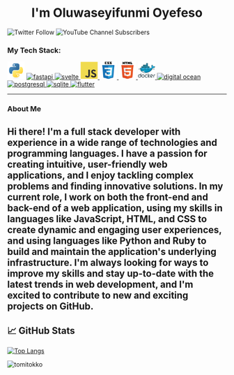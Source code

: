 <h1 align="center">I'm Oluwaseyifunmi Oyefeso</h1>

![Twitter Follow](https://img.shields.io/twitter/follow/sheyzi?label=Connect%20With%20Me%20On%20Twitter&style=social)
![YouTube Channel Subscribers](https://img.shields.io/youtube/channel/subscribers/UC01AnYRuGtQHXJG3G5-CwSg?label=Subscribe%20To%20My%20Channel)

<h3 align="left">My Tech Stack:</h3>
<p align="left"> <a href="https://www.python.org" target="_blank"> <img src="https://raw.githubusercontent.com/devicons/devicon/master/icons/python/python-original.svg" alt="python" width="40" height="40"/></a>  <a href="https://www.fastapi.tiangolo.com/" target="_blank"> <img src="https://cdn.jsdelivr.net/gh/devicons/devicon/icons/fastapi/fastapi-original.svg" alt="fastapi" width="40" height="40"/> </a> <a href="https://svelte.dev/" target="_blank"> <img src="https://cdn.jsdelivr.net/gh/devicons/devicon/icons/svelte/svelte-original.svg" alt="svelte" width="40" height="40"/> </a> <a href="https://developer.mozilla.org/en-US/docs/Web/JavaScript" target="_blank"> <img src="https://raw.githubusercontent.com/devicons/devicon/master/icons/javascript/javascript-original.svg" alt="javascript" width="40" height="40"/> </a> <a href="https://www.w3schools.com/css/" target="_blank"> <img src="https://raw.githubusercontent.com/devicons/devicon/master/icons/css3/css3-original-wordmark.svg" alt="css3" width="40" height="40"/> </a><a href="https://www.w3.org/html/" target="_blank"> <img src="https://raw.githubusercontent.com/devicons/devicon/master/icons/html5/html5-original-wordmark.svg" alt="html5" width="40" height="40"/> </a> <a href="https://www.docker.com/" target="_blank"> <img src="https://raw.githubusercontent.com/devicons/devicon/master/icons/docker/docker-original-wordmark.svg" alt="docker" width="40" height="40"/> </a> <a href="https://digitalocean" target="_blank"> <img src="https://cdn.jsdelivr.net/gh/devicons/devicon/icons/digitalocean/digitalocean-original.svg" alt="digital ocean" width="40" height="40"/> </a> <a href="https://www.postgresql.org/" target="_blank"> <img src="https://cdn.jsdelivr.net/gh/devicons/devicon/icons/postgresql/postgresql-original.svg" alt="postgresql" width="40" height="40"/> </a>  <a href="https://www.dart.dev/" target="_blank"> <img src="https://cdn.jsdelivr.net/gh/devicons/devicon/icons/dart/dart-original.svg" alt="sqlite" width="40" height="40"/> </a>
  <a href="https://www.dart.dev/" target="_blank"> <img src="https://cdn.jsdelivr.net/gh/devicons/devicon/icons/flutter/flutter-original.svg" alt="flutter" width="40" height="40"/> </a>
</p>

---
### About Me

Hi there! I'm a full stack developer with experience in a wide range of technologies and programming languages. I have a passion for creating intuitive, user-friendly web applications, and I enjoy tackling complex problems and finding innovative solutions. In my current role, I work on both the front-end and back-end of a web application, using my skills in languages like JavaScript, HTML, and CSS to create dynamic and engaging user experiences, and using languages like Python and Ruby to build and maintain the application's underlying infrastructure. I'm always looking for ways to improve my skills and stay up-to-date with the latest trends in web development, and I'm excited to contribute to new and exciting projects on GitHub.
---



## &#x1f4c8; GitHub Stats

[![Top Langs](https://github-readme-stats.vercel.app/api/top-langs/?username=sheyzi&hide=java,html,css&theme=radical)](https://github.com/anuraghazra/github-readme-stats)

<p><img align="left" src="https://github-readme-stats.vercel.app/api?username=sheyzi&show_icons=true&locale=en" alt="tomitokko" /></p>

<!--
**tomitokko/tomitokko** is a ✨ _special_ ✨ repository because its `README.md` (this file) appears on your GitHub profile.

Here are some ideas to get you started:

- 🔭 I’m currently working on ...
- 🌱 I’m currently learning ...
- 👯 I’m looking to collaborate on ...
- 🤔 I’m looking for help with ...
- 💬 Ask me about ...
- 📫 How to reach me: ...
- 😄 Pronouns: ...
- ⚡ Fun fact: ...
-->
